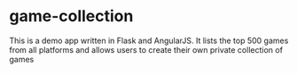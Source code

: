 game-collection
===============

This is a demo app written in Flask and AngularJS.  It lists the top 500 games from all platforms and allows users to create their own private collection of games
